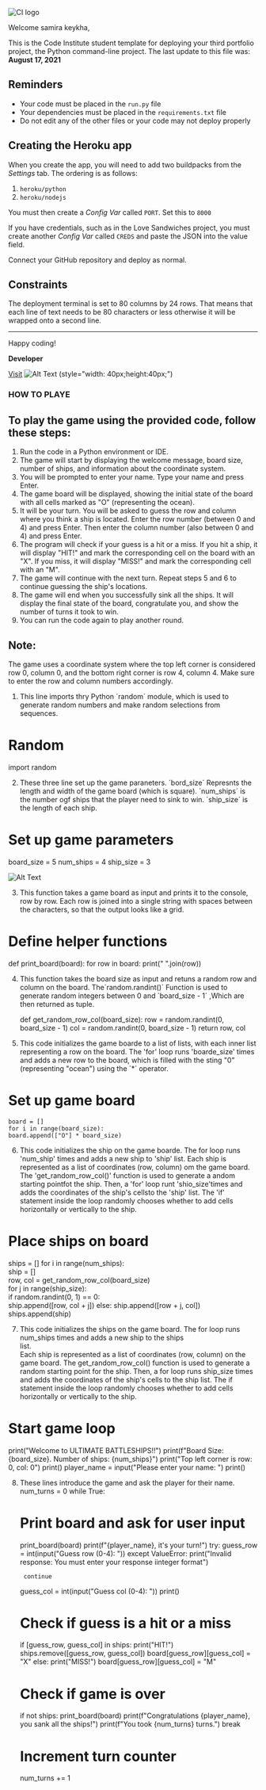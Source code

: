 ![CI logo](https://codeinstitute.s3.amazonaws.com/fullstack/ci_logo_small.png)

Welcome samira keykha,

This is the Code Institute student template for deploying your third portfolio project, the Python command-line project. The last update to this file was: **August 17, 2021**

## Reminders

* Your code must be placed in the `run.py` file
* Your dependencies must be placed in the `requirements.txt` file
* Do not edit any of the other files or your code may not deploy properly

## Creating the Heroku app

When you create the app, you will need to add two buildpacks from the _Settings_ tab. The ordering is as follows:

1. `heroku/python`
2. `heroku/nodejs`

You must then create a _Config Var_ called `PORT`. Set this to `8000`

If you have credentials, such as in the Love Sandwiches project, you must create another _Config Var_ called `CREDS` and paste the JSON into the value field.

Connect your GitHub repository and deploy as normal.

## Constraints

The deployment terminal is set to 80 columns by 24 rows. That means that each line of text needs to be 80 characters or less otherwise it will be wrapped onto a second line.

-----
Happy coding!

**Developer**

[Visit](https://ship-hub.herokuapp.com/)
![Alt Text](12.png) (style="width: 40px;height:40px;")
### HOW TO PLAYE ###
## To play the game using the provided code, follow these steps: ##

1. Run the code in a Python environment or IDE.
2. The game will start by displaying the welcome message, board size, number of ships, and information about the coordinate system.
3. You will be prompted to enter your name. Type your name and press Enter.
4. The game board will be displayed, showing the initial state of the board with all cells marked as "O" (representing the ocean).
5. It will be your turn. You will be asked to guess the row and column where you think a ship is located. Enter the row number (between 0 and 4) and press Enter. Then enter the column number (also between 0 and 4) and press Enter.
6. The program will check if your guess is a hit or a miss. If you hit a ship, it will display "HIT!" and mark the corresponding cell on the board with an "X". If you miss, it will display "MISS!" and mark the corresponding cell with an "M".
7. The game will continue with the next turn. Repeat steps 5 and 6 to continue guessing the ship's locations.
8. The game will end when you successfully sink all the ships. It will display the final state of the board, congratulate you, and show the number of turns it took to win.
9. You can run the code again to play another round.

## Note: ## 
The game uses a coordinate system where the top left corner is considered row 0, column 0, and the bottom right corner is row 4, column 4. Make sure to enter the row and column numbers accordingly.


1. This line imports thry Python ´random´ module, which is used to generate random numbers and make random 
selections from sequences.
# Random
 import random

2. These three line set up the game paraneters.
´bord_size´ Represnts the length and width of the game board (which is square).
´num_ships´ is the number ogf ships that the player need to sink to win.
´ship_size´ is the length of each ship.
# Set up game parameters
board_size = 5
num_ships = 4
ship_size = 3

![Alt Text](11.png)

3. This function takes a game board as input and prints it to the console, row by row. Each row is joined into a single
string with spaces between the characters, so that the output looks like a grid.
# Define helper functions
def print_board(board):
for row in board:
print(" ".join(row))

4. This function takes the board size as input and retuns a random row and column on the board. The´random.randint()´ 
Function is used to generate random integers between 0 and ´board_size - 1´ ,Which are then returned as tuple.

    def get_random_row_col(board_size):
    row = random.randint(0, board_size - 1) 
    col = random.randint(0, board_size - 1) 
    return row, col

5. This code initializes the game boarde to a list of lists, with each inner list representing a row on the board.
The 'for' loop runs 'boarde_size' times and adds a new row to the board, which is filled with the sting "0" (representing "ocean") using the ´*´ operator.
# Set up game board
    board = []
    for i in range(board_size):  
    board.append(["O"] * board_size) 


6. This code initializes  the ship on the game boarde. The for loop runs 'num_ship' times and adds a new ship to 'ship' list.
    Each ship is represented as a list of coordinates (row, column) om the game board. The 'get_random_row_col()' function is used to generate a andom starting pointfot the ship. Then, a 'for' loop runt 'shio_size'times and adds the coordinates of the ship's cellsto the 'ship' list.  The 'if' statement inside the loop randomly chooses whether to add cells horizontally or vertically to the ship.
# Place ships on board
   ships = []
   for i in range(num_ships):     
   ship = []                      
   row, col = get_random_row_col(board_size)   
   for j in range(ship_size):     
   if random.randint(0, 1) == 0:  
   ship.append([row, col + j])
   else:
   ship.append([row + j, col])
   ships.append(ship)

 
7. This code initializes the ships on the game board. The for loop runs num_ships times and adds a new ship to the ships       
  list.     
  Each ship is represented as a list of coordinates (row, column) on the game board. The get_random_row_col() function is used to 
  generate a random starting point for the ship. Then, a for loop runs ship_size times and adds the coordinates of the ship's cells 
  to the ship list. The if statement inside the loop randomly chooses whether to add cells horizontally or vertically to the ship.
  # Start game loop
   print("Welcome to ULTIMATE BATTLESHIPS!!")
   print(f"Board Size: {board_size}. Number of ships: {num_ships}")
   print("Top left corner is row: 0, col: 0")
   print()
   player_name = input("Please enter your name: ")
   print()

8. These lines introduce the game and ask the player for their name.
     num_turns = 0
    while True:
    # Print board and ask for user input
    print_board(board)
    print(f"{player_name}, it's your turn!")
    try:
        guess_row = int(input("Guess row (0-4): "))
    except ValueError:
        print("Invalid response: You must enter your response iinteger format")

        continue
    guess_col = int(input("Guess col (0-4): "))
    print()

    # Check if guess is a hit or a miss
    if [guess_row, guess_col] in ships:
        print("HIT!")
        ships.remove([guess_row, guess_col])
        board[guess_row][guess_col] = "X"
    else:
        print("MISS!")
        board[guess_row][guess_col] = "M"

    # Check if game is over
    if not ships:
        print_board(board)
        print(f"Congratulations {player_name}, you sank all the ships!")
        print(f"You took {num_turns} turns.")
        break

    # Increment turn counter
    num_turns += 1






[def]: https://ship-hub.herokuapp.com/